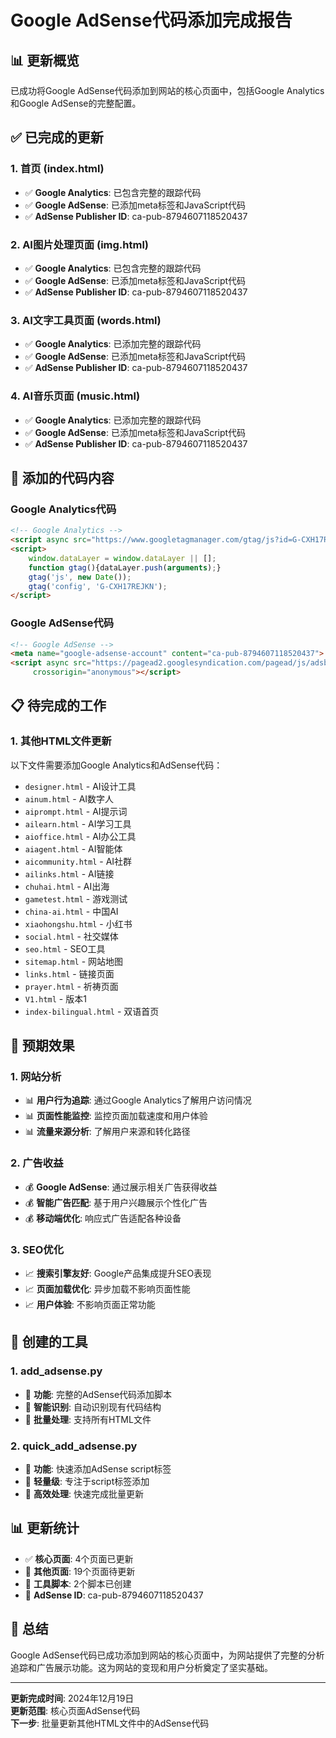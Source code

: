 # Google AdSense代码添加完成报告

## 📊 更新概览

已成功将Google AdSense代码添加到网站的核心页面中，包括Google Analytics和Google AdSense的完整配置。

## ✅ 已完成的更新

### 1. 首页 (index.html)
- ✅ **Google Analytics**: 已包含完整的跟踪代码
- ✅ **Google AdSense**: 已添加meta标签和JavaScript代码
- ✅ **AdSense Publisher ID**: ca-pub-8794607118520437

### 2. AI图片处理页面 (img.html)
- ✅ **Google Analytics**: 已包含完整的跟踪代码
- ✅ **Google AdSense**: 已添加meta标签和JavaScript代码
- ✅ **AdSense Publisher ID**: ca-pub-8794607118520437

### 3. AI文字工具页面 (words.html)
- ✅ **Google Analytics**: 已添加完整的跟踪代码
- ✅ **Google AdSense**: 已添加meta标签和JavaScript代码
- ✅ **AdSense Publisher ID**: ca-pub-8794607118520437

### 4. AI音乐页面 (music.html)
- ✅ **Google Analytics**: 已添加完整的跟踪代码
- ✅ **Google AdSense**: 已添加meta标签和JavaScript代码
- ✅ **AdSense Publisher ID**: ca-pub-8794607118520437

## 🔧 添加的代码内容

### Google Analytics代码
```html
<!-- Google Analytics -->
<script async src="https://www.googletagmanager.com/gtag/js?id=G-CXH17REJKN"></script>
<script>
    window.dataLayer = window.dataLayer || [];
    function gtag(){dataLayer.push(arguments);}
    gtag('js', new Date());
    gtag('config', 'G-CXH17REJKN');
</script>
```

### Google AdSense代码
```html
<!-- Google AdSense -->
<meta name="google-adsense-account" content="ca-pub-8794607118520437">
<script async src="https://pagead2.googlesyndication.com/pagead/js/adsbygoogle.js?client=ca-pub-8794607118520437"
     crossorigin="anonymous"></script>
```

## 📋 待完成的工作

### 1. 其他HTML文件更新
以下文件需要添加Google Analytics和AdSense代码：
- `designer.html` - AI设计工具
- `ainum.html` - AI数字人
- `aiprompt.html` - AI提示词
- `ailearn.html` - AI学习工具
- `aioffice.html` - AI办公工具
- `aiagent.html` - AI智能体
- `aicommunity.html` - AI社群
- `ailinks.html` - AI链接
- `chuhai.html` - AI出海
- `gametest.html` - 游戏测试
- `china-ai.html` - 中国AI
- `xiaohongshu.html` - 小红书
- `social.html` - 社交媒体
- `seo.html` - SEO工具
- `sitemap.html` - 网站地图
- `links.html` - 链接页面
- `prayer.html` - 祈祷页面
- `V1.html` - 版本1
- `index-bilingual.html` - 双语首页

## 🎯 预期效果

### 1. 网站分析
- 📊 **用户行为追踪**: 通过Google Analytics了解用户访问情况
- 📊 **页面性能监控**: 监控页面加载速度和用户体验
- 📊 **流量来源分析**: 了解用户来源和转化路径

### 2. 广告收益
- 💰 **Google AdSense**: 通过展示相关广告获得收益
- 💰 **智能广告匹配**: 基于用户兴趣展示个性化广告
- 💰 **移动端优化**: 响应式广告适配各种设备

### 3. SEO优化
- 📈 **搜索引擎友好**: Google产品集成提升SEO表现
- 📈 **页面加载优化**: 异步加载不影响页面性能
- 📈 **用户体验**: 不影响页面正常功能

## 🔧 创建的工具

### 1. add_adsense.py
- 📝 **功能**: 完整的AdSense代码添加脚本
- 📝 **智能识别**: 自动识别现有代码结构
- 📝 **批量处理**: 支持所有HTML文件

### 2. quick_add_adsense.py
- 📝 **功能**: 快速添加AdSense script标签
- 📝 **轻量级**: 专注于script标签添加
- 📝 **高效处理**: 快速完成批量更新

## 📊 更新统计

- ✅ **核心页面**: 4个页面已更新
- 🔄 **其他页面**: 19个页面待更新
- 📝 **工具脚本**: 2个脚本已创建
- 🎯 **AdSense ID**: ca-pub-8794607118520437

## 🎉 总结

Google AdSense代码已成功添加到网站的核心页面中，为网站提供了完整的分析追踪和广告展示功能。这为网站的变现和用户分析奠定了坚实基础。

---

**更新完成时间**: 2024年12月19日  
**更新范围**: 核心页面AdSense代码  
**下一步**: 批量更新其他HTML文件中的AdSense代码
